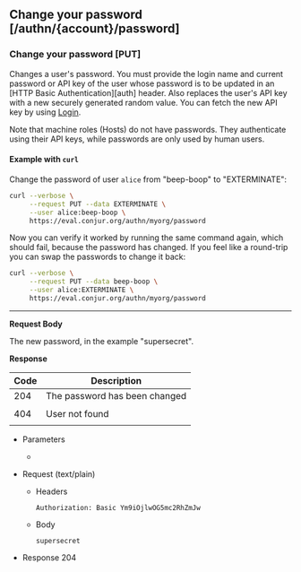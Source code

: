 ## Change your password [/authn/{account}/password]

### Change your password [PUT]

Changes a user's password. You must provide the login name and current password
or API key of the user whose password is to be updated in
an [HTTP Basic Authentication][auth] header. Also replaces the user's API key
with a new securely generated random value. You can fetch the new API key by
using [Login](#authentication-login-get).

<!-- include(partials/basic_auth.md) -->

Note that machine roles (Hosts) do not have passwords. They authenticate using
their API keys, while passwords are only used by human users.

#### Example with `curl`

Change the password of user `alice` from "beep-boop" to "EXTERMINATE":

```bash
curl --verbose \
     --request PUT --data EXTERMINATE \
     --user alice:beep-boop \
     https://eval.conjur.org/authn/myorg/password
```

Now you can verify it worked by running the same command again, which should fail, because the password has changed. If you feel like a round-trip you can swap the passwords to change it back:

```bash
curl --verbose \
     --request PUT --data beep-boop \
     --user alice:EXTERMINATE \
     https://eval.conjur.org/authn/myorg/password
```

---

<!-- include(partials/auth_header_table.md) -->

**Request Body**

The new password, in the example "supersecret".

**Response**

|Code|Description                             |
|----|----------------------------------------|
|204 |The password has been changed           |
|<!-- include(partials/http_401.md) -->|
|404 |User not found                          |
|<!-- include(partials/http_422.md) -->|

+ Parameters
  + <!-- include(partials/account_param.md) -->

+ Request (text/plain)
    + Headers

        ```
        Authorization: Basic Ym9iOjlwOG5mc2RhZmJw
        ```
    
    + Body

        ```
        supersecret
        ```

+ Response 204

